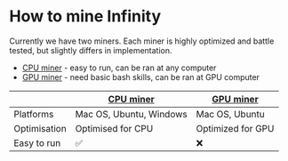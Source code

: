 # How to mine Infinity

Currently we have two miners. Each miner is highly optimized and battle tested, but slightly differs in implementation.
- [CPU miner](https://github.com/8finity-xyz/miner-cpu-go) - easy to run, can be ran at any computer
- [GPU miner](https://github.com/8finity-xyz/miner-gpu-python) - need basic bash skills, can be ran at GPU computer

| | [CPU miner](https://github.com/8finity-xyz/miner-cpu-go) | [GPU miner](https://github.com/8finity-xyz/miner-gpu-python) |
|--|--|--|
|Platforms| Mac OS, Ubuntu, Windows|Mac OS, Ubuntu|
| Optimisation | Optimised for CPU| Optimized for GPU|
| Easy to run | ✅ | ❌ |